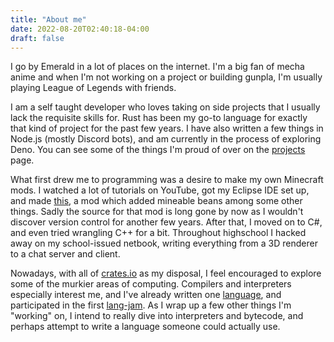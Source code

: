 ```yaml
---
title: "About me"
date: 2022-08-20T02:40:18-04:00
draft: false
---
```




I go by Emerald in a lot of places on the internet. I'm 
a big fan of mecha anime and when I'm not working on a 
project or building gunpla, I'm usually playing League of Legends with friends.
                
I am a self taught developer who loves taking on side projects that 
I usually lack the requisite skills for. Rust has been my go-to language 
for exactly that kind of project for the past few years. I have also written a few things in Node.js (mostly Discord bots), 
and am currently in the process of exploring Deno. You can see some of the things 
I'm proud of over on the [projects](/projects) page.
                                                                                                                    
What first drew me to programming was a desire to make my own Minecraft mods. I watched a lot of tutorials on YouTube, got my Eclipse IDE set up, and made [this](https://www.planetminecraft.com/mod/burrito-mod-v10/), 
a mod which added mineable beans among some other things. Sadly the source for that mod is long gone by now as I wouldn't discover version control for another few years.
After that, I moved on to C#, and even tried wrangling C++ for a bit. Throughout highschool I hacked away on my school-issued netbook, writing 
everything from a 3D renderer to a chat server and client.
                                                                                  
Nowadays, with all of [crates.io](https://crates.io) as my disposal, I feel encouraged to explore some of the murkier areas of computing. Compilers and interpreters especially interest me,
and I've already written one [language](https://github.com/AnActualEmerald/BerylScript), and participated in the first [lang-jam](https://github.com/langjam/jam0001/tree/main/AnActualEmerald).
As I wrap up a few other things I'm "working" on, I intend to really dive into interpreters and bytecode, and perhaps attempt to write a language someone could actually use.</p>
